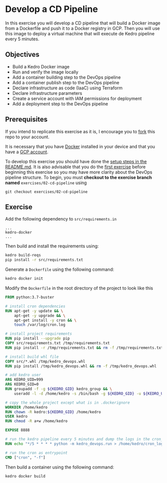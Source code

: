 # Develop a CD Pipeline

In this exercise you will develop a CD pipeline that will build a Docker image from a Dockerfile and push it to a Docker registry in GCP. Then you will use this image to deploy a virtual machine that will execute de Kedro pipeline every 5 minutes.

## Objectives

- Build a Kedro Docker image
- Run and verify the image locally
- Add a container building step to the DevOps pipeline
- Add a container publish step to the DevOps pipeline
- Declare infrastructure as code (IaaC) using Terraform
- Declare infrastructure parameters
- Create a service account with IAM permissions for deployment
- Add a deployment step to the DevOps pipeline

## Prerequisites

If you intend to replicate this exercise as it is, I encourage you to [fork](https://docs.github.com/en/get-started/quickstart/fork-a-repo) this repo to your account.

It is necessary that you have [Docker](https://docs.docker.com/engine/install/) installed in your device and that you have a [GCP account](https://cloud.google.com/).

To develop this exercise you should have done the [setup steps in the README.md](../../README.md). It is also advisable that you do the [first exercise](ci_pipeline.md) before beginning this exercise so you may have more clarity about the DevOps pipeline structure. To begin, you must **checkout to the exercise branch named** `exercises/02-cd-pipeline` using

```
git checkout exercises/02-cd-pipeline
```

## Exercise

Add the following dependency to `src/requirements.in`

```properties
...
kedro-docker
...
```

Then build and install the requirements using:

```bash
kedro build-reqs
pip install -r src/requirements.txt
```

Generate a `Dockerfile` using the following command:

```bash
kedro docker init
```

Modify the `Dockerfile` in the root directory of the project to look like this

```dockerfile
FROM python:3.7-buster

# install cron dependencies
RUN apt-get -y update && \
    apt-get -y upgrade && \
    apt-get install -y cron && \
    touch /var/log/cron.log

# install project requirements
RUN pip install --upgrade pip
COPY src/requirements.txt /tmp/requirements.txt
RUN pip install -r /tmp/requirements.txt && rm -f /tmp/requirements.txt

# install build whl file
COPY src/*.whl /tmp/kedro_devops.whl
RUN pip install /tmp/kedro_devops.whl && rm -f /tmp/kedro_devops.whl

# add kedro user
ARG KEDRO_UID=999
ARG KEDRO_GID=0
RUN groupadd -f -g ${KEDRO_GID} kedro_group && \
    useradd -l -d /home/kedro -s /bin/bash -g ${KEDRO_GID} -u ${KEDRO_UID} kedro

# copy the whole project except what is in .dockerignore
WORKDIR /home/kedro
RUN chown -R kedro:${KEDRO_GID} /home/kedro
USER kedro
RUN chmod -R a+w /home/kedro

EXPOSE 8888

# run the kedro pipeline every 5 minutes and dump the logs in the cron_logs.log file
RUN echo "*/5 * * * * python -m kedro_devops.run > /home/kedro/cron_logs.log 2>&1"

# run the cron as entrypoint
CMD ["cron", "-f"]
```

Then build a container using the following command:

```bash
kedro docker build
```

